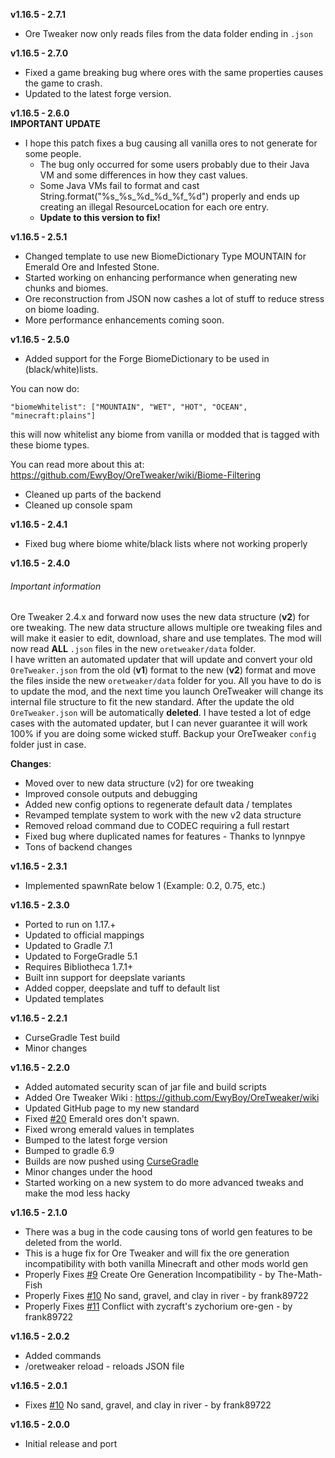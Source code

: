 **v1.16.5 - 2.7.1**  
* Ore Tweaker now only reads files from the data folder ending in `.json`  
  
**v1.16.5 - 2.7.0**  
* Fixed a game breaking bug where ores with the same properties causes the game to crash.  
* Updated to the latest forge version.  
  
**v1.16.5 - 2.6.0**  
**IMPORTANT UPDATE**  
* I hope this patch fixes a bug causing all vanilla ores to not generate for some people.  
  * The bug only occurred for some users probably due to their Java VM and some differences in how they cast values.  
  * Some Java VMs fail to format and cast String.format("%s_%s_%d_%d_%f_%d") properly and ends up creating an illegal ResourceLocation for each ore entry.  
  * **Update to this version to fix!**  

**v1.16.5 - 2.5.1**
* Changed template to use new BiomeDictionary Type MOUNTAIN for Emerald Ore and Infested Stone.
* Started working on enhancing performance when generating new chunks and biomes.
* Ore reconstruction from JSON now cashes a lot of stuff to reduce stress on biome loading.
* More performance enhancements coming soon.

**v1.16.5 - 2.5.0**
* Added support for the Forge BiomeDictionary to be used in (black/white)lists.

You can now do:
```
"biomeWhitelist": ["MOUNTAIN", "WET", "HOT", "OCEAN", "minecraft:plains"]
```
this will now whitelist any biome from vanilla or modded that is tagged with these biome types.

You can read more about this at: https://github.com/EwyBoy/OreTweaker/wiki/Biome-Filtering

* Cleaned up parts of the backend
* Cleaned up console spam

**v1.16.5 - 2.4.1**
* Fixed bug where biome white/black lists where not working properly

**v1.16.5 - 2.4.0**  

###### Important information
Ore Tweaker 2.4.x and forward now uses the new data structure (**v2**) for ore tweaking.
The new data structure allows multiple ore tweaking files and will make it easier to edit, download, share and use templates.
The mod will now read **ALL** `.json` files in the new `oretweaker/data` folder.  
I have written an automated updater that will update and convert your old `OreTweaker.json` from the old (**v1**) format to the new (**v2**) format and move the files inside the new `oretweaker/data` folder for you.
All you have to do is to update the mod, and the next time you launch OreTweaker will change its internal file structure to fit the new standard.
After the update the old `OreTweaker.json` will be automatically **deleted**. I have tested a lot of edge cases with the automated updater, but I can never guarantee it will work 100% if you are doing some wicked stuff.
Backup your OreTweaker `config` folder just in case.

**Changes**:

* Moved over to new data structure (v2) for ore tweaking  
* Improved console outputs and debugging  
* Added new config options to regenerate default data / templates  
* Revamped template system to work with the new v2 data structure  
* Removed reload command due to CODEC requiring a full restart  
* Fixed bug where duplicated names for features - Thanks to lynnpye  
* Tons of backend changes  
  

**v1.16.5 - 2.3.1**  
* Implemented spawnRate below 1 (Example: 0.2, 0.75, etc.)  
  
**v1.16.5 - 2.3.0**  
* Ported to run on 1.17.+  
* Updated to official mappings  
* Updated to Gradle 7.1  
* Updated to ForgeGradle 5.1  
* Requires Bibliotheca 1.7.1+  
* Built inn support for deepslate variants  
* Added copper, deepslate and tuff to default list  
* Updated templates  

**v1.16.5 - 2.2.1**  
* CurseGradle Test build  
* Minor changes  

**v1.16.5 - 2.2.0**  
* Added automated security scan of jar file and build scripts  
* Added Ore Tweaker Wiki : https://github.com/EwyBoy/OreTweaker/wiki  
* Updated GitHub page to my new standard  
* Fixed [#20](https://github.com/EwyBoy/OreTweaker/issues/20) Emerald ores don't spawn.  
* Fixed wrong emerald values in templates  
* Bumped to the latest forge version  
* Bumped to gradle 6.9  
* Builds are now pushed using [CurseGradle](https://github.com/matthewprenger/CurseGradle)  
* Minor changes under the hood  
* Started working on a new system to do more advanced tweaks and make the mod less hacky  

**v1.16.5 - 2.1.0**  
* There was a bug in the code causing tons of world gen features to be deleted from the world.  
* This is a huge fix for Ore Tweaker and will fix the ore generation incompatibility with both vanilla Minecraft and other mods world gen  
* Properly Fixes [#9](https://github.com/EwyBoy/OreTweaker/issues/9) Create Ore Generation Incompatibility - by The-Math-Fish  
* Properly Fixes [#10](https://github.com/EwyBoy/OreTweaker/issues/10) No sand, gravel, and clay in river - by frank89722  
* Properly Fixes [#11](https://github.com/EwyBoy/OreTweaker/issues/11) Conflict with zycraft's zychorium ore-gen - by frank89722  

**v1.16.5 - 2.0.2**  
* Added commands  
* /oretweaker reload - reloads JSON file

**v1.16.5 - 2.0.1**  
* Fixes [#10](https://github.com/EwyBoy/OreTweaker/issues/10) No sand, gravel, and clay in river - by frank89722

**v1.16.5 - 2.0.0**  
* Initial release and port
